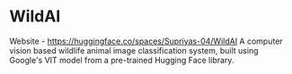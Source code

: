 # WildAI
Website - https://huggingface.co/spaces/Supriyas-04/WildAI
A computer vision based wildlife animal image classification system, built using Google's VIT model from a pre-trained Hugging Face library.
